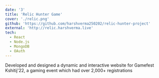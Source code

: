 ```yaml
---
date: '3'
title: 'Relic Hunter Game'
cover: './relic.png'
github: 'https://github.com/harshverma250202/relic-hunter-project'
external: 'http://relic.harshverma.live'
tech:
  - React
  - Node.js
  - MongoDB
  - OAuth
---
```


Developed and designed a dynamic and interactive website for Gamefest Kshitij'22, a gaming event which had over 2,000+ registrations